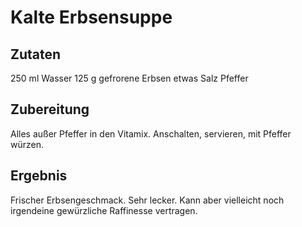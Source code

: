 # Kalte Erbsensuppe

## Zutaten

250 ml Wasser
125 g gefrorene Erbsen
etwas Salz
Pfeffer

## Zubereitung

Alles außer Pfeffer in den Vitamix. Anschalten, servieren, mit Pfeffer würzen.

## Ergebnis

Frischer Erbsengeschmack. Sehr lecker. Kann aber vielleicht noch irgendeine gewürzliche Raffinesse vertragen.